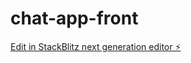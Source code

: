 # chat-app-front

[Edit in StackBlitz next generation editor ⚡️](https://stackblitz.com/~/github.com/gfuentealbab/chat-app-front)